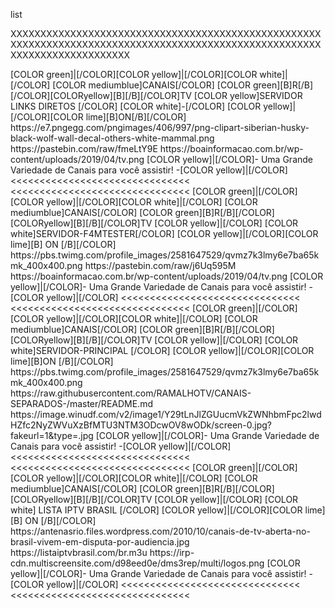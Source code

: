 <?xml version="1.0" encoding="utf-8"?>
<layoutype>list</layoutype>
 
 
XXXXXXXXXXXXXXXXXXXXXXXXXXXXXXXXXXXXXXXXXXXXXXXXXXXXXXXXXXXXXXXXXXXXXXXXXXXXXXXXXXXXXXXXXXXXXXXXXXXXXXXXXXXXXXXXXXXXXXXXXXXX




<channels>
<channel>
<name>[COLOR green]|[/COLOR][COLOR yellow]|[/COLOR][COLOR white]|[/COLOR] [COLOR mediumblue]CANAIS[/COLOR] [COLOR green][B]R[/B][/COLOR][COLORyellow][B][/B][/COLOR]TV [COLOR yellow]SERVIDOR LINKS DIRETOS  [/COLOR] [COLOR white]-[/COLOR] [COLOR yellow]|[/COLOR][COLOR lime][B]ON[/B][/COLOR]</name>
<thumbnail>https://e7.pngegg.com/pngimages/406/997/png-clipart-siberian-husky-black-wolf-wall-decal-others-white-mammal.png</thumbnail>
<externallink>https://pastebin.com/raw/fmeLtY9E</externallink>
<fanart>https://boainformacao.com.br/wp-content/uploads/2019/04/tv.png</fanart>
<info>[COLOR yellow]|[/COLOR]- Uma Grande Variedade de Canais para você assistir! -[COLOR yellow]|[/COLOR]</info>
</channel>
</channels>
<<<<<<<<<<<<<<<<<<<<<<<<<<<<<<<
<<<<<<<<<<<<<<<<<<<<<<<<<<<<<<<
<channels>
<channel>
<name>[COLOR green]|[/COLOR][COLOR yellow]|[/COLOR][COLOR white]|[/COLOR] [COLOR mediumblue]CANAIS[/COLOR] [COLOR green][B]R[/B][/COLOR][COLORyellow][B][/B][/COLOR]TV [COLOR yellow]|[/COLOR] [COLOR white]SERVIDOR-F4MTESTER[/COLOR] [COLOR yellow]|[/COLOR][COLOR lime][B] ON [/B][/COLOR]</name>
<thumbnail>https://pbs.twimg.com/profile_images/2581647529/qvmz7k3lmy6e7ba65kmk_400x400.png</thumbnail>
<externallink>https://pastebin.com/raw/j6Uq595M</externallink>
<fanart>https://boainformacao.com.br/wp-content/uploads/2019/04/tv.png</fanart>
<info>[COLOR yellow]|[/COLOR]- Uma Grande Variedade de Canais para você assistir! -[COLOR yellow]|[/COLOR]</info>
</channel>
</channels>
<<<<<<<<<<<<<<<<<<<<<<<<<<<<<<<
<<<<<<<<<<<<<<<<<<<<<<<<<<<<<<<

<channels>
<channel>
<name>[COLOR green]|[/COLOR][COLOR yellow]|[/COLOR][COLOR white]|[/COLOR] [COLOR mediumblue]CANAIS[/COLOR] [COLOR green][B]R[/B][/COLOR][COLORyellow][B][/B][/COLOR]TV [COLOR yellow]|[/COLOR] [COLOR white]SERVIDOR-PRINCIPAL [/COLOR] [COLOR yellow]|[/COLOR][COLOR lime][B]ON [/B][/COLOR]</name>
<thumbnail>https://pbs.twimg.com/profile_images/2581647529/qvmz7k3lmy6e7ba65kmk_400x400.png</thumbnail>
<externallink>https://raw.githubusercontent.com/RAMALHOTV/CANAIS-SEPARADOS-/master/README.md</externallink>
<fanart>https://image.winudf.com/v2/image1/Y29tLnJlZGUucmVkZWNhbmFpc2lwdHZfc2NyZWVuXzBfMTU3NTM3ODcwOV8wODk/screen-0.jpg?fakeurl=1&type=.jpg</fanart>
<info>[COLOR yellow]|[/COLOR]- Uma Grande Variedade de Canais para você assistir! -[COLOR yellow]|[/COLOR]</info>
</channel>
</channels>
<<<<<<<<<<<<<<<<<<<<<<<<<<<<<<<
<<<<<<<<<<<<<<<<<<<<<<<<<<<<<<<



<channel>
<name>[COLOR green]|[/COLOR][COLOR yellow]|[/COLOR][COLOR white]|[/COLOR] [COLOR mediumblue]CANAIS[/COLOR] [COLOR green][B]R[/B][/COLOR][COLORyellow][B][/B][/COLOR]TV [COLOR yellow]|[/COLOR] [COLOR white] LISTA IPTV BRASIL [/COLOR] [COLOR yellow]|[/COLOR][COLOR lime][B] ON [/B][/COLOR]</name>
<thumbnail>https://antenasrio.files.wordpress.com/2010/10/canais-de-tv-aberta-no-brasil-vivem-em-disputa-por-audiencia.jpg</thumbnail>
<externallink>https://listaiptvbrasil.com/br.m3u</externallink>
<fanart>https://irp-cdn.multiscreensite.com/d98eed0e/dms3rep/multi/logos.png</fanart>
<info>[COLOR yellow]|[/COLOR]- Uma Grande Variedade de Canais para você assistir! -[COLOR yellow]|[/COLOR]</info>
</channel>
</channels>
<<<<<<<<<<<<<<<<<<<<<<<<<<<<<<<
<<<<<<<<<<<<<<<<<<<<<<<<<<<<<<<


 
